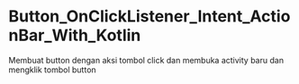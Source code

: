 # Button_OnClickListener_Intent_ActionBar_With_Kotlin
Membuat button dengan aksi tombol click dan membuka activity baru dan mengklik tombol button 
